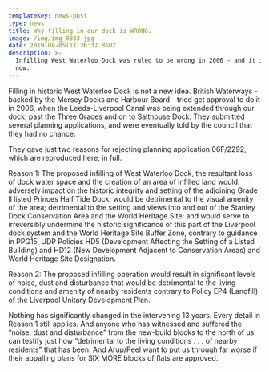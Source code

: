 ```yaml
---
templateKey: news-post
type: news
title: Why filling in our dock is WRONG.
image: /img/img_0883.jpg
date: 2019-08-05T11:36:37.860Z
description: >-
  Infilling West Waterloo Dock was ruled to be wrong in 2006 - and it is WRONG
  now.
---
```

Filling in historic West Waterloo Dock is not a new idea. British Waterways - backed by the Mersey Docks and Harbour Board - tried get approval to do it in 2006, when the Leeds-Liverpool Canal was being extended through our dock, past the Three Graces and on to Salthouse Dock. They submitted several planning applications, and were eventually told by the council that they had no chance.



They gave just two reasons for rejecting planning application 06F/2292, which are reproduced here, in full.



Reason 1: The proposed infilling of West Waterloo Dock, the resultant loss of dock water space and the creation of an area of infilled land would: adversely impact on the historic integrity and setting of the adjoining Grade ll listed Princes Half Tide Dock; would be detrimental to the visual amenity of the area; detrimental to the setting and views into and out of the Stanley Dock Conservation Area and the World Heritage Site; and would serve to irreversibly undermine the historic significance of this part of the Liverpool dock system and the World Heritage Site Buffer Zone, contrary to guidance in PPG15, UDP Policies HD5 (Development Affecting the Setting of a Listed Building) and HD12 (New Development Adjacent to Conservation Areas) and World Heritage Site Designation.



Reason 2: The proposed infilling operation would result in significant levels of noise, dust and disturbance that would be detrimental to the living conditions and amenity of nearby residents contrary to Policy EP4 (Landfill) of the Liverpool Unitary Development Plan.



Nothing has significantly changed in the intervening 13 years. Every detail in Reason 1 still applies. And anyone who has witnessed and suffered the “noise, dust and disturbance” from the new-build blocks to the north of us can testify just how “detrimental to the living conditions . . . of nearby residents” that has been. And Arup/Peel want to put us through far worse if their appalling plans for SIX MORE blocks of flats are approved.
